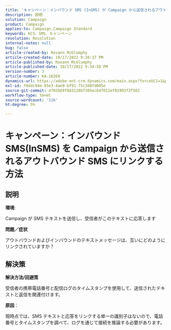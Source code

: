 ```yaml
---
title: 'キャンペーン：インバウンド SMS (InSMS) が Campaign から送信されるアウトバウンド SMS にどのようにリンクされるか'
description: 説明
solution: Campaign
product: Campaign
applies-to: Campaign,Campaign Standard
keywords: KCS、SMS、キャンペーン
resolution: Resolution
internal-notes: null
bug: false
article-created-by: Roxann McGlumphy
article-created-date: 10/17/2022 9:20:37 PM
article-published-by: Roxann McGlumphy
article-published-date: 10/17/2022 9:34:58 PM
version-number: 3
article-number: KA-16269
dynamics-url: https://adobe-ent.crm.dynamics.com/main.aspx?forceUCI=1&pagetype=entityrecord&etn=knowledgearticle&id=18fa3e88-614e-ed11-bba2-00224808679b
exl-id: f0ddc94e-93e3-4ae9-bf91-75c3d8fd005e
source-git-commit: 4702b69f883128bf305ec64f012ef01903f3f582
workflow-type: tm+mt
source-wordcount: '116'
ht-degree: 5%

---
```


# キャンペーン：インバウンド SMS(InSMS) を Campaign から送信されるアウトバウンド SMS にリンクする方法

## 説明


<b>環境</b>:

Campaign が SMS テキストを送信し、受信者がこのテキストに応答します

<b>問題／症状</b>

アウトバウンドおよびインバウンドのテキストメッセージは、互いにどのようにリンクされていますか？


## 解決策


<b>解決方法/回避策</b>

受信者の携帯電話番号と配信ログのタイムスタンプを使用して、送信されたテキストと返信を関連付けます。

<b>原因</b>：

現時点では、SMS テキストと応答をリンクする単一の識別子はないので、電話番号とタイムスタンプを調べて、ログを通じて接続を推論する必要があります。
